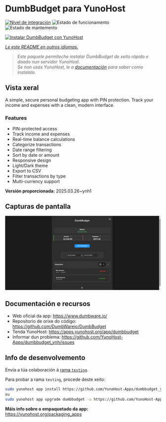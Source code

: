 <!--
NOTA: Este README foi creado automáticamente por <https://github.com/YunoHost/apps/tree/master/tools/readme_generator>
NON debe editarse manualmente.
-->

# DumbBudget para YunoHost

[![Nivel de integración](https://apps.yunohost.org/badge/integration/dumbbudget)](https://ci-apps.yunohost.org/ci/apps/dumbbudget/)
![Estado de funcionamento](https://apps.yunohost.org/badge/state/dumbbudget)
![Estado de mantemento](https://apps.yunohost.org/badge/maintained/dumbbudget)

[![Instalar DumbBudget con YunoHost](https://install-app.yunohost.org/install-with-yunohost.svg)](https://install-app.yunohost.org/?app=dumbbudget)

*[Le este README en outros idiomas.](./ALL_README.md)*

> *Este paquete permíteche instalar DumbBudget de xeito rápido e doado nun servidor YunoHost.*  
> *Se non usas YunoHost, le a [documentación](https://yunohost.org/install) para saber como instalalo.*

## Vista xeral

A simple, secure personal budgeting app with PIN protection. Track your income and expenses with a clean, modern interface.

### Features

- PIN-protected access
- Track income and expenses
- Real-time balance calculations
- Categorize transactions
- Date range filtering
- Sort by date or amount
- Responsive design
- Light/Dark theme
- Export to CSV
- Filter transactions by type
- Multi-currency support


**Versión proporcionada:** 2025.03.26~ynh1

## Capturas de pantalla

![Captura de pantalla de DumbBudget](./doc/screenshots/screenshot.png)

## Documentación e recursos

- Web oficial da app: <https://www.dumbware.io/>
- Repositorio de orixe do código: <https://github.com/DumbWareio/DumbBudget>
- Tenda YunoHost: <https://apps.yunohost.org/app/dumbbudget>
- Informar dun problema: <https://github.com/YunoHost-Apps/dumbbudget_ynh/issues>

## Info de desenvolvemento

Envía a túa colaboración á [rama `testing`](https://github.com/YunoHost-Apps/dumbbudget_ynh/tree/testing).

Para probar a rama `testing`, procede deste xeito:

```bash
sudo yunohost app install https://github.com/YunoHost-Apps/dumbbudget_ynh/tree/testing --debug
ou
sudo yunohost app upgrade dumbbudget -u https://github.com/YunoHost-Apps/dumbbudget_ynh/tree/testing --debug
```

**Máis info sobre o empaquetado da app:** <https://yunohost.org/packaging_apps>
